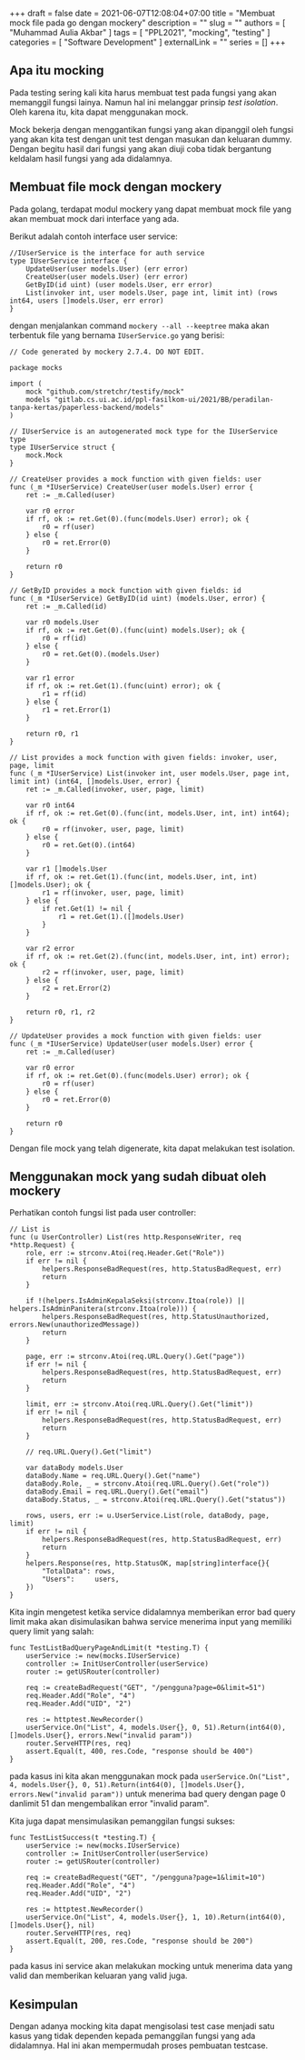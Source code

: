 +++ 
draft = false
date = 2021-06-07T12:08:04+07:00
title = "Membuat mock file pada go dengan mockery"
description = ""
slug = ""
authors = [ "Muhammad Aulia Akbar" ]
tags = [ "PPL2021", "mocking", "testing" ]
categories = [ "Software Development" ]
externalLink = ""
series = []
+++

## Apa itu mocking

Pada testing sering kali kita harus membuat test pada fungsi yang akan memanggil fungsi lainya. Namun hal ini melanggar prinsip *test isolation*. Oleh karena itu, kita dapat menggunakan mock.

Mock bekerja dengan menggantikan fungsi yang akan dipanggil oleh fungsi yang akan kita test dengan unit test dengan masukan dan keluaran dummy. Dengan begitu hasil dari fungsi yang akan diuji coba tidak bergantung keldalam hasil fungsi yang ada didalamnya.

## Membuat file mock dengan mockery

Pada golang, terdapat modul mockery yang dapat membuat mock file yang akan membuat mock dari interface yang ada.

Berikut adalah contoh interface user service:

``` golang
//IUserService is the interface for auth service
type IUserService interface {
    UpdateUser(user models.User) (err error)
    CreateUser(user models.User) (err error)
    GetByID(id uint) (user models.User, err error)
    List(invoker int, user models.User, page int, limit int) (rows int64, users []models.User, err error)
}
```

dengan menjalankan command `mockery --all --keeptree` maka akan terbentuk file yang bernama `IUserService.go` yang berisi:

``` golang
// Code generated by mockery 2.7.4. DO NOT EDIT.

package mocks

import (
    mock "github.com/stretchr/testify/mock"
    models "gitlab.cs.ui.ac.id/ppl-fasilkom-ui/2021/BB/peradilan-tanpa-kertas/paperless-backend/models"
)

// IUserService is an autogenerated mock type for the IUserService type
type IUserService struct {
    mock.Mock
}

// CreateUser provides a mock function with given fields: user
func (_m *IUserService) CreateUser(user models.User) error {
    ret := _m.Called(user)

    var r0 error
    if rf, ok := ret.Get(0).(func(models.User) error); ok {
        r0 = rf(user)
    } else {
        r0 = ret.Error(0)
    }

    return r0
}

// GetByID provides a mock function with given fields: id
func (_m *IUserService) GetByID(id uint) (models.User, error) {
    ret := _m.Called(id)

    var r0 models.User
    if rf, ok := ret.Get(0).(func(uint) models.User); ok {
        r0 = rf(id)
    } else {
        r0 = ret.Get(0).(models.User)
    }

    var r1 error
    if rf, ok := ret.Get(1).(func(uint) error); ok {
        r1 = rf(id)
    } else {
        r1 = ret.Error(1)
    }

    return r0, r1
}

// List provides a mock function with given fields: invoker, user, page, limit
func (_m *IUserService) List(invoker int, user models.User, page int, limit int) (int64, []models.User, error) {
    ret := _m.Called(invoker, user, page, limit)

    var r0 int64
    if rf, ok := ret.Get(0).(func(int, models.User, int, int) int64); ok {
        r0 = rf(invoker, user, page, limit)
    } else {
        r0 = ret.Get(0).(int64)
    }

    var r1 []models.User
    if rf, ok := ret.Get(1).(func(int, models.User, int, int) []models.User); ok {
        r1 = rf(invoker, user, page, limit)
    } else {
        if ret.Get(1) != nil {
            r1 = ret.Get(1).([]models.User)
        }
    }

    var r2 error
    if rf, ok := ret.Get(2).(func(int, models.User, int, int) error); ok {
        r2 = rf(invoker, user, page, limit)
    } else {
        r2 = ret.Error(2)
    }

    return r0, r1, r2
}

// UpdateUser provides a mock function with given fields: user
func (_m *IUserService) UpdateUser(user models.User) error {
    ret := _m.Called(user)

    var r0 error
    if rf, ok := ret.Get(0).(func(models.User) error); ok {
        r0 = rf(user)
    } else {
        r0 = ret.Error(0)
    }

    return r0
}
```

Dengan file mock yang telah digenerate, kita dapat melakukan test isolation.

## Menggunakan mock yang sudah dibuat oleh mockery

Perhatikan contoh fungsi list pada user controller:

``` golang
// List is
func (u UserController) List(res http.ResponseWriter, req *http.Request) {
    role, err := strconv.Atoi(req.Header.Get("Role"))
    if err != nil {
        helpers.ResponseBadRequest(res, http.StatusBadRequest, err)
        return
    }

    if !(helpers.IsAdminKepalaSeksi(strconv.Itoa(role)) || helpers.IsAdminPanitera(strconv.Itoa(role))) {
        helpers.ResponseBadRequest(res, http.StatusUnauthorized, errors.New(unauthorizedMessage))
        return
    }

    page, err := strconv.Atoi(req.URL.Query().Get("page"))
    if err != nil {
        helpers.ResponseBadRequest(res, http.StatusBadRequest, err)
        return
    }

    limit, err := strconv.Atoi(req.URL.Query().Get("limit"))
    if err != nil {
        helpers.ResponseBadRequest(res, http.StatusBadRequest, err)
        return
    }

    // req.URL.Query().Get("limit")

    var dataBody models.User
    dataBody.Name = req.URL.Query().Get("name")
    dataBody.Role, _ = strconv.Atoi(req.URL.Query().Get("role"))
    dataBody.Email = req.URL.Query().Get("email")
    dataBody.Status, _ = strconv.Atoi(req.URL.Query().Get("status"))

    rows, users, err := u.UserService.List(role, dataBody, page, limit)
    if err != nil {
        helpers.ResponseBadRequest(res, http.StatusBadRequest, err)
        return
    }
    helpers.Response(res, http.StatusOK, map[string]interface{}{
        "TotalData": rows,
        "Users":     users,
    })
}
```

Kita ingin mengetest ketika service didalamnya memberikan error bad query limit maka akan disimulasikan bahwa service menerima input yang memiliki query limit yang salah:

``` golang
func TestListBadQueryPageAndLimit(t *testing.T) {
    userService := new(mocks.IUserService)
    controller := InitUserController(userService)
    router := getUSRouter(controller)

    req := createBadRequest("GET", "/pengguna?page=0&limit=51")
    req.Header.Add("Role", "4")
    req.Header.Add("UID", "2")

    res := httptest.NewRecorder()
    userService.On("List", 4, models.User{}, 0, 51).Return(int64(0), []models.User{}, errors.New("invalid param"))
    router.ServeHTTP(res, req)
    assert.Equal(t, 400, res.Code, "response should be 400")
}
```

pada kasus ini kita akan menggunakan mock pada `userService.On("List", 4, models.User{}, 0, 51).Return(int64(0), []models.User{}, errors.New("invalid param"))` untuk menerima bad query dengan page 0 danlimit 51 dan mengembalikan error "invalid param".

Kita juga dapat mensimulasikan pemanggilan fungsi sukses:

``` golang
func TestListSuccess(t *testing.T) {
    userService := new(mocks.IUserService)
    controller := InitUserController(userService)
    router := getUSRouter(controller)

    req := createBadRequest("GET", "/pengguna?page=1&limit=10")
    req.Header.Add("Role", "4")
    req.Header.Add("UID", "2")

    res := httptest.NewRecorder()
    userService.On("List", 4, models.User{}, 1, 10).Return(int64(0), []models.User{}, nil)
    router.ServeHTTP(res, req)
    assert.Equal(t, 200, res.Code, "response should be 200")
}
```

pada kasus ini service akan melakukan mocking untuk menerima data yang valid dan memberikan keluaran yang valid juga.

## Kesimpulan

Dengan adanya mocking kita dapat mengisolasi test case menjadi satu kasus yang tidak dependen kepada pemanggilan fungsi yang ada didalamnya. Hal ini akan mempermudah proses pembuatan testcase.